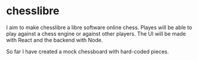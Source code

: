 # chesslibre

I aim to make chesslibre a libre software online chess. Playes will be able to play against a chess engine or against other players.
The UI will be made with React and the backend with Node.

So far I have created a mock chessboard with hard-coded pieces.
